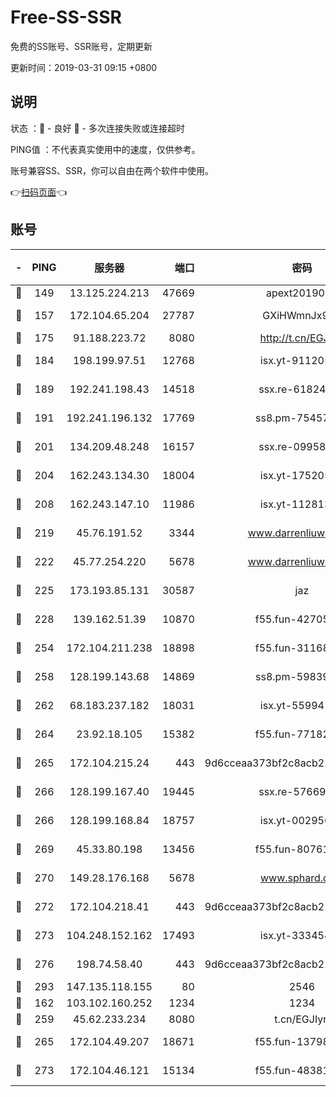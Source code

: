 # Free-SS-SSR

免费的SS账号、SSR账号，定期更新

更新时间：2019-03-31 09:15 +0800

## 说明

状态     ：🙂 - 良好 🙁 - 多次连接失败或连接超时

PING值   ：不代表真实使用中的速度，仅供参考。

账号兼容SS、SSR，你可以自由在两个软件中使用。

👉[扫码页面](https://liesauer.github.io/Free-SS-SSR/)👈

## 账号

|-|PING|服务器|端口|密码|加密方式|区域|
|:----:|:----:|:-----:|-----:|:----:|:----:|:----:|
|🙂|149|13.125.224.213|47669|apext2019001|chacha20|KR|
|🙂|157|172.104.65.204|27787|GXiHWmnJx94S|aes-256-cfb|JP|
|🙂|175|91.188.223.72|8080|http://t.cn/EGJIyrl|rc4-md5|RU|
|🙂|184|198.199.97.51|12768|isx.yt-91120534|aes-256-cfb|US|
|🙂|189|192.241.198.43|14518|ssx.re-61824417|aes-256-cfb|US|
|🙂|191|192.241.196.132|17769|ss8.pm-75457473|aes-256-cfb|US|
|🙂|201|134.209.48.248|16157|ssx.re-09958168|aes-256-cfb|US|
|🙂|204|162.243.134.30|18004|isx.yt-17520529|aes-256-cfb|US|
|🙂|208|162.243.147.10|11986|isx.yt-11281384|aes-256-cfb|US|
|🙂|219|45.76.191.52|3344|www.darrenliuwei.com|aes-256-cfb|JP|
|🙂|222|45.77.254.220|5678|www.darrenliuwei.com|aes-256-cfb|SG|
|🙂|225|173.193.85.131|30587|jaz|aes-256-cfb|US|
|🙂|228|139.162.51.39|10870|f55.fun-42705355|aes-256-cfb|SG|
|🙂|254|172.104.211.238|18898|f55.fun-31168082|aes-256-cfb|US|
|🙂|258|128.199.143.68|14869|ss8.pm-59839550|aes-256-cfb|SG|
|🙂|262|68.183.237.182|18031|isx.yt-55994128|aes-256-cfb|SG|
|🙂|264|23.92.18.105|15382|f55.fun-77182272|aes-256-cfb|US|
|🙂|265|172.104.215.24|443|9d6cceaa373bf2c8acb22e60b6a58be6|aes-256-cfb|US|
|🙂|266|128.199.167.40|19445|ssx.re-57669332|aes-256-cfb|SG|
|🙂|266|128.199.168.84|18757|isx.yt-00295653|aes-256-cfb|SG|
|🙂|269|45.33.80.198|13456|f55.fun-80761096|aes-256-cfb|US|
|🙂|270|149.28.176.168|5678|www.sphard.com|aes-256-cfb|AU|
|🙂|272|172.104.218.41|443|9d6cceaa373bf2c8acb22e60b6a58be6|aes-256-cfb|US|
|🙂|273|104.248.152.162|17493|isx.yt-33345420|aes-256-cfb|SG|
|🙂|276|198.74.58.40|443|9d6cceaa373bf2c8acb22e60b6a58be6|aes-256-cfb|US|
|🙂|293|147.135.118.155|80|2546|chacha20|US|
|🙂|162|103.102.160.252|1234|1234|rc4-md5|JP|
|🙂|259|45.62.233.234|8080|t.cn/EGJIyrl|rc4-md5|CA|
|🙂|265|172.104.49.207|18671|f55.fun-13798673|aes-256-cfb|SG|
|🙂|273|172.104.46.121|15134|f55.fun-48381477|aes-256-cfb|SG|
